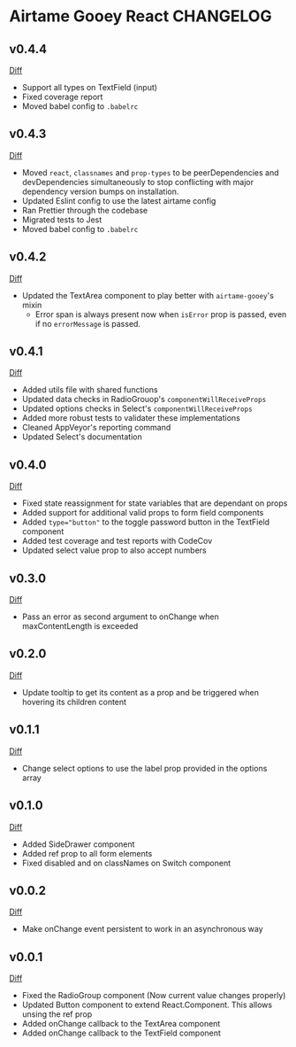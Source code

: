 # Airtame Gooey React CHANGELOG

## v0.4.4

[Diff](https://github.com/airtame/airtame-gooey-react/compare/v0.4.2...v0.4.3)

- Support all types on TextField (input)
- Fixed coverage report
- Moved babel config to `.babelrc`

## v0.4.3

[Diff](https://github.com/airtame/airtame-gooey-react/compare/v0.4.2...v0.4.3)

- Moved `react`, `classnames` and `prop-types` to be peerDependencies and devDependencies simultaneously to stop conflicting with major dependency version bumps on installation.
- Updated Eslint config to use the latest airtame config
- Ran Prettier through the codebase
- Migrated tests to Jest
- Moved babel config to `.babelrc`

## v0.4.2

[Diff](https://github.com/airtame/airtame-gooey-react/compare/v0.4.1...v0.4.2)

- Updated the TextArea component to play better with `airtame-gooey`'s mixin
  - Error span is always present now when `isError` prop is passed, even if no `errorMessage` is passed.

## v0.4.1

[Diff](https://github.com/airtame/airtame-gooey-react/compare/v0.4.0...v0.4.1)

- Added utils file with shared functions
- Updated data checks in RadioGrouop's `componentWillReceiveProps`
- Updated options checks in Select's `componentWillReceiveProps`
- Added more robust tests to validater these implementations
- Cleaned AppVeyor's reporting command
- Updated Select's documentation

## v0.4.0

[Diff](https://github.com/airtame/airtame-gooey-react/compare/v0.3.0...v0.4.0)

- Fixed state reassignment for state variables that are dependant on props
- Added support for additional valid props to form field components
- Added `type="button"` to the toggle password button in the TextField component
- Added test coverage and test reports with CodeCov
- Updated select value prop to also accept numbers

## v0.3.0

[Diff](https://github.com/airtame/airtame-gooey-react/compare/v0.2.0...v0.3.0)

- Pass an error as second argument to onChange when maxContentLength is exceeded

## v0.2.0

[Diff](https://github.com/airtame/airtame-gooey-react/compare/v0.1.1...v0.2.0)

- Update tooltip to get its content as a prop and be triggered when hovering its children content

## v0.1.1

[Diff](https://github.com/airtame/airtame-gooey-react/compare/v0.1.0...v0.1.1)

- Change select options to use the label prop provided in the options array

## v0.1.0

[Diff](https://github.com/airtame/airtame-gooey-react/compare/v0.0.2...v0.1.0)

- Added SideDrawer component
- Added ref prop to all form elements
- Fixed disabled and on classNames on Switch component

## v0.0.2

[Diff](https://github.com/airtame/airtame-gooey-react/compare/v0.0.1...v0.0.2)

- Make onChange event persistent to work in an asynchronous way

## v0.0.1

[Diff](https://github.com/airtame/airtame-gooey-react/compare/v0.0.0...v0.0.1)

- Fixed the RadioGroup component (Now current value changes properly)
- Updated Button component to extend React.Component. This allows unsing the ref prop
- Added onChange callback to the TextArea component
- Added onChange callback to the TextField component

